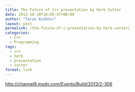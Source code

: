 ```yaml
---
title: The Future of C++ presentation by Herb Sutter
date: 2013-10-10T10:05:47+00:00
author: "Taras Kushnir"
layout: post
permalink: /the-future-of-c-presentation-by-herb-sutter/
categories:
  - C++
  - Programming
tags:
  - c++
  - herb
  - presentation
  - sutter
format: link
---
```

http://channel9.msdn.com/Events/Build/2013/2-306